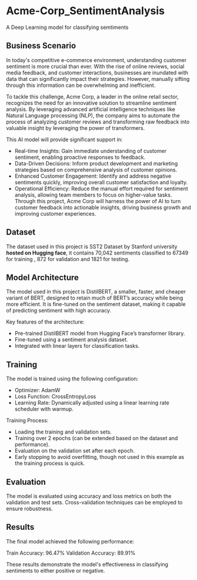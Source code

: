 # Acme-Corp_SentimentAnalysis

A Deep Learning model for classifying semtiments

## Business Scenario
In today's competitive e-commerce environment, understanding customer sentiment is more crucial than ever. With the rise of online reviews, social media feedback, and customer interactions, businesses are inundated with data that can significantly impact their strategies. However, manually sifting through this information can be overwhelming and inefficient.

To tackle this challenge, Acme Corp, a leader in the online retail sector, recognizes the need for an innovative solution to streamline sentiment analysis. By leveraging advanced artificial intelligence techniques like Natural Language processing (NLP), the company aims to automate the process of analyzing customer reviews and transforming raw feedback into valuable insight by leveraging the power of transformers.

This AI model will provide significant support in:

- Real-time Insights: Gain immediate understanding of customer sentiment, enabling proactive responses to feedback.
- Data-Driven Decisions: Inform product development and marketing strategies based on comprehensive analysis of customer opinions.
- Enhanced Customer Engagement: Identify and address negative sentiments quickly, improving overall customer satisfaction and loyalty.
- Operational Efficiency: Reduce the manual effort required for sentiment analysis, allowing team members to focus on higher-value tasks.
Through this project, Acme Corp will harness the power of AI to turn customer feedback into actionable insights, driving business growth and improving customer experiences.

## Dataset
The dataset used in this project is SST2 Dataset by Stanford university **hosted on Hugging face**, it contains 70,042 sentiments classified to 67349 for training , 872 for validation and 1821 for testing.


## Model Architecture
The model used in this project is DistilBERT, a smaller, faster, and cheaper variant of BERT, designed to retain much of BERT’s accuracy while being more efficient. It is fine-tuned on the sentiment dataset, making it capable of predicting sentiment with high accuracy.

Key features of the architecture:

- Pre-trained DistilBERT model from Hugging Face’s transformer library.
- Fine-tuned using a sentiment analysis dataset.
- Integrated with linear layers for classification tasks.


## Training
The model is trained using the following configuration:

- Optimizer: AdamW
- Loss Function: CrossEntropyLoss
- Learning Rate: Dynamically adjusted using a linear learning rate scheduler with warmup.
  
Training Process:
- Loading the training and validation sets.
- Training over 2 epochs (can be extended based on the dataset and performance).
- Evaluation on the validation set after each epoch.
- Early stopping to avoid overfitting, though not used in this example as the training process is quick.

## Evaluation
The model is evaluated using accuracy and loss metrics on both the validation and test sets. Cross-validation techniques can be employed to ensure robustness.

## Results
The final model achieved the following performance:

Train Accuracy: 96.47%
Validation Accuracy: 89.91%

These results demonstrate the model's effectiveness in classifying sentiments to either positive or negative.

